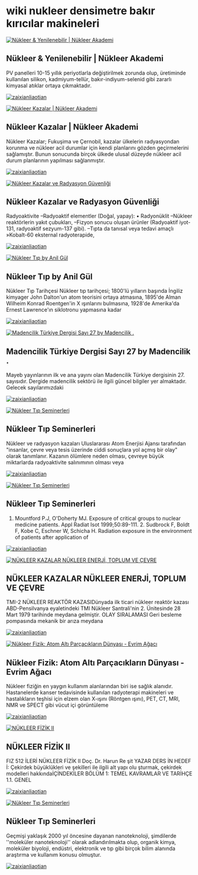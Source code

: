 # wiki nukleer densimetre bakır kırıcılar makineleri
<a href="https://mnn.zoosnet.net/LR/Chatpre.aspx?id=MNN94995150&p=https://topgrinding.com/" target="_blank">![Nükleer & Yenilenebilir | Nükleer Akademi](https://github.com/technlg/images/blob/main/2.jpg)</a>
## Nükleer & Yenilenebilir | Nükleer Akademi
PV panelleri 10-15 yıllık periyotlarla değiştirilmek zorunda olup, üretiminde kullanılan silikon, kadmiyum-tellür, bakır-indiyum-selenid gibi zararlı kimyasal atıklar ortaya çıkmaktadır.
<a href="https://mnn.zoosnet.net/LR/Chatpre.aspx?id=MNN94995150&p=https://topgrinding.com/" target="_blank"><img src="https://github.com/technlg/images/raw/main/chat11.jpg" alt="zaixianliaotian"/></a><a href="//whatsapp.shibangsoft.com/WhatsApp.php" ><img src="https://github.com/technlg/images/raw/main/chat11.png" alt=""></a>
<a href="https://mnn.zoosnet.net/LR/Chatpre.aspx?id=MNN94995150&p=https://topgrinding.com/" target="_blank">![Nükleer Kazalar | Nükleer Akademi](https://github.com/technlg/images/blob/main/64.jpg)</a>
## Nükleer Kazalar | Nükleer Akademi
Nükleer Kazalar; Fukuşima ve Çernobil, kazalar ülkelerin radyasyondan korunma ve nükleer acil durumlar için kendi planlarını gözden geçirmelerini sağlamıştır. Bunun sonucunda birçok ülkede ulusal düzeyde nükleer acil durum planlarının yapılması sağlanmıştır.
<a href="https://mnn.zoosnet.net/LR/Chatpre.aspx?id=MNN94995150&p=https://topgrinding.com/" target="_blank"><img src="https://github.com/technlg/images/raw/main/chat11.jpg" alt="zaixianliaotian"/></a><a href="//whatsapp.shibangsoft.com/WhatsApp.php" ><img src="https://github.com/technlg/images/raw/main/chat11.png" alt=""></a>
<a href="https://mnn.zoosnet.net/LR/Chatpre.aspx?id=MNN94995150&p=https://topgrinding.com/" target="_blank">![Nükleer Kazalar ve Radyasyon Güvenliği](https://github.com/technlg/images/blob/main/35.jpg)</a>
## Nükleer Kazalar ve Radyasyon Güvenliği
Radyoaktivite –Radyoaktif elementler (Doğal, yapay): • Radyonüklit –Nükleer reaktörlerin yakıt çubukları, –Fizyon sonucu oluşan ürünler (Radyoaktif iyot-131, radyoaktif sezyum-137 gibi). –Tıpta da tanısal veya tedavi amaçlı »Kobalt-60 eksternal radyoterapide,
<a href="https://mnn.zoosnet.net/LR/Chatpre.aspx?id=MNN94995150&p=https://topgrinding.com/" target="_blank"><img src="https://github.com/technlg/images/raw/main/chat11.jpg" alt="zaixianliaotian"/></a><a href="//whatsapp.shibangsoft.com/WhatsApp.php" ><img src="https://github.com/technlg/images/raw/main/chat11.png" alt=""></a>
<a href="https://mnn.zoosnet.net/LR/Chatpre.aspx?id=MNN94995150&p=https://topgrinding.com/" target="_blank">![Nükleer Tıp by Anil Gül](https://github.com/technlg/images/blob/main/46.jpg)</a>
## Nükleer Tıp by Anil Gül
Nükleer Tıp Tarihçesi Nükleer tıp tarihçesi; 1800'lü yılların başında İngiliz kimyager John Dalton'un atom teorisini ortaya atmasına, 1895'de Alman Wilheim Konrad Roentgen'in X ışınlarını bulmasına, 1928'de Amerika'da Ernest Lawrence'ın siklotronu yapmasına kadar
<a href="https://mnn.zoosnet.net/LR/Chatpre.aspx?id=MNN94995150&p=https://topgrinding.com/" target="_blank"><img src="https://github.com/technlg/images/raw/main/chat11.jpg" alt="zaixianliaotian"/></a><a href="//whatsapp.shibangsoft.com/WhatsApp.php" ><img src="https://github.com/technlg/images/raw/main/chat11.png" alt=""></a>
<a href="https://mnn.zoosnet.net/LR/Chatpre.aspx?id=MNN94995150&p=https://topgrinding.com/" target="_blank">![Madencilik Türkiye Dergisi Sayı 27 by Madencilik .](https://github.com/technlg/images/blob/main/63.jpg)</a>
## Madencilik Türkiye Dergisi Sayı 27 by Madencilik .
Mayeb yayınlarının ilk ve ana yayını olan Madencilik Türkiye dergisinin 27. sayısıdır. Dergide madencilik sektörü ile ilgili güncel bilgiler yer almaktadır. Gelecek sayılarımızdaki 
<a href="https://mnn.zoosnet.net/LR/Chatpre.aspx?id=MNN94995150&p=https://topgrinding.com/" target="_blank"><img src="https://github.com/technlg/images/raw/main/chat11.jpg" alt="zaixianliaotian"/></a><a href="//whatsapp.shibangsoft.com/WhatsApp.php" ><img src="https://github.com/technlg/images/raw/main/chat11.png" alt=""></a>
<a href="https://mnn.zoosnet.net/LR/Chatpre.aspx?id=MNN94995150&p=https://topgrinding.com/" target="_blank">![Nükleer Tıp Seminerleri](https://github.com/technlg/images/blob/main/7.jpg)</a>
## Nükleer Tıp Seminerleri
Nükleer ve radyasyon kazaları Uluslararası Atom Enerjisi Ajansı tarafından "insanlar, çevre veya tesis üzerinde ciddi sonuçlara yol açmış bir olay" olarak tanımlanır. Kazanın ölümlere neden olması, çevreye büyük miktarlarda radyoaktivite salınımının olması veya 
<a href="https://mnn.zoosnet.net/LR/Chatpre.aspx?id=MNN94995150&p=https://topgrinding.com/" target="_blank"><img src="https://github.com/technlg/images/raw/main/chat11.jpg" alt="zaixianliaotian"/></a><a href="//whatsapp.shibangsoft.com/WhatsApp.php" ><img src="https://github.com/technlg/images/raw/main/chat11.png" alt=""></a>
<a href="https://mnn.zoosnet.net/LR/Chatpre.aspx?id=MNN94995150&p=https://topgrinding.com/" target="_blank">![Nükleer Tıp Seminerleri](https://github.com/technlg/images/blob/main/58.jpg)</a>
## Nükleer Tıp Seminerleri
1. Mountford P.J, O'Doherty MJ. Exposure of critical groups to nuclear medicine patients. Appl Radiat Isot 1999;50:89-111. 2. Sudbrock F, Boldt F, Kobe C, Eschner W, Schicha H. Radiation exposure in the environment of patients after application of
<a href="https://mnn.zoosnet.net/LR/Chatpre.aspx?id=MNN94995150&p=https://topgrinding.com/" target="_blank"><img src="https://github.com/technlg/images/raw/main/chat11.jpg" alt="zaixianliaotian"/></a><a href="//whatsapp.shibangsoft.com/WhatsApp.php" ><img src="https://github.com/technlg/images/raw/main/chat11.png" alt=""></a>
<a href="https://mnn.zoosnet.net/LR/Chatpre.aspx?id=MNN94995150&p=https://topgrinding.com/" target="_blank">![NÜKLEER KAZALAR NÜKLEER ENERJİ, TOPLUM VE ÇEVRE](https://github.com/technlg/images/blob/main/31.jpg)</a>
## NÜKLEER KAZALAR NÜKLEER ENERJİ, TOPLUM VE ÇEVRE
TMI-2 NÜKLEER REAKTÖR KAZASIDünyada ilk ticari nükleer reaktör kazası ABD-Pensilvanya eyaletindeki TMI Nükleer Santrali'nin 2. Ünitesinde 28 Mart 1979 tarihinde meydana gelmiştir. OLAY SIRALAMASI Geri besleme pompasında mekanik bir arıza meydana
<a href="https://mnn.zoosnet.net/LR/Chatpre.aspx?id=MNN94995150&p=https://topgrinding.com/" target="_blank"><img src="https://github.com/technlg/images/raw/main/chat11.jpg" alt="zaixianliaotian"/></a><a href="//whatsapp.shibangsoft.com/WhatsApp.php" ><img src="https://github.com/technlg/images/raw/main/chat11.png" alt=""></a>
<a href="https://mnn.zoosnet.net/LR/Chatpre.aspx?id=MNN94995150&p=https://topgrinding.com/" target="_blank">![Nükleer Fizik: Atom Altı Parçacıkların Dünyası - Evrim Ağacı](https://github.com/technlg/images/blob/main/23.jpg)</a>
## Nükleer Fizik: Atom Altı Parçacıkların Dünyası - Evrim Ağacı
Nükleer fiziğin en yaygın kullanım alanlarından biri ise sağlık alanıdır. Hastanelerde kanser tedavisinde kullanılan radyoterapi makineleri ve hastalıkların teşhisi için elzem olan X-ışını (Röntgen ışını), PET, CT, MRI, NMR ve SPECT gibi vücut içi görüntüleme
<a href="https://mnn.zoosnet.net/LR/Chatpre.aspx?id=MNN94995150&p=https://topgrinding.com/" target="_blank"><img src="https://github.com/technlg/images/raw/main/chat11.jpg" alt="zaixianliaotian"/></a><a href="//whatsapp.shibangsoft.com/WhatsApp.php" ><img src="https://github.com/technlg/images/raw/main/chat11.png" alt=""></a>
<a href="https://mnn.zoosnet.net/LR/Chatpre.aspx?id=MNN94995150&p=https://topgrinding.com/" target="_blank">![NÜKLEER FİZİK II](https://github.com/technlg/images/blob/main/48.jpg)</a>
## NÜKLEER FİZİK II
FIZ 512 İLERİ NÜKLEER FİZİK II Doç. Dr. Harun Re şit YAZAR DERS İN HEDEF İ: Çekirdek büyüklükleri ve şekilleri ile ilgili alt yapı olu şturmak, çekirdek modelleri hakkındaİÇİNDEKİLER BÖLÜM 1: TEMEL KAVRAMLAR VE TARİHÇE 1.1. GENEL
<a href="https://mnn.zoosnet.net/LR/Chatpre.aspx?id=MNN94995150&p=https://topgrinding.com/" target="_blank"><img src="https://github.com/technlg/images/raw/main/chat11.jpg" alt="zaixianliaotian"/></a><a href="//whatsapp.shibangsoft.com/WhatsApp.php" ><img src="https://github.com/technlg/images/raw/main/chat11.png" alt=""></a>
<a href="https://mnn.zoosnet.net/LR/Chatpre.aspx?id=MNN94995150&p=https://topgrinding.com/" target="_blank">![Nükleer Tıp Seminerleri](https://github.com/technlg/images/blob/main/34.jpg)</a>
## Nükleer Tıp Seminerleri
Geçmişi yaklaşık 2000 yıl öncesine dayanan nanoteknoloji, şimdilerde ''moleküler nanoteknoloji'' olarak adlandırılmakta olup, organik kimya, moleküler biyoloji, endüstri, elektronik ve tıp gibi birçok bilim alanında araştırma ve kullanım konusu olmuştur.
<a href="https://mnn.zoosnet.net/LR/Chatpre.aspx?id=MNN94995150&p=https://topgrinding.com/" target="_blank"><img src="https://github.com/technlg/images/raw/main/chat11.jpg" alt="zaixianliaotian"/></a><a href="//whatsapp.shibangsoft.com/WhatsApp.php" ><img src="https://github.com/technlg/images/raw/main/chat11.png" alt=""></a>
